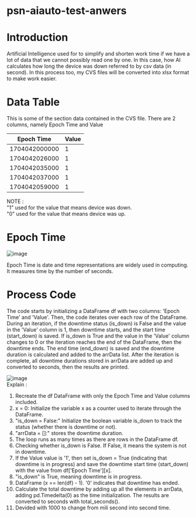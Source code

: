 # psn-aiauto-test-anwers

Introduction
=============

Artificial Intelligence used for to simplify and shorten work time if we have a lot of data that we cannot possibly read one by one. 
In this case, how AI calculates how long the device was down referred to by csv data (in second). 
In this process too, my CVS files will be converted into xlsx format to make work easier.

Data Table
===========

This is some of the section data contained in the CVS file. There are 2 columns, namely Epoch Time and Value

| Epoch Time    | Value       |
|---------------|------------ |
| 1704042000000 | 1           |
| 1704042026000 | 1           |
| 1704042035000 | 1           |
| 1704042037000 | 1           |
| 1704042059000 | 1           |

NOTE : <br>
"1" used for the value that means device was down. <br>
"0" used for the value that means device was up. <br>

Epoch Time
===========
![image](https://github.com/user-attachments/assets/973e7393-8351-47bd-9e98-44cdff9ef91f)

Epoch Time is date and time representations are widely used in computing. It measures time by the number of seconds.

Process Code
============
The code starts by initializing a DataFrame df with two columns: 'Epoch Time' and 'Value'. Then, the code iterates over each row of the DataFrame. During an iteration, if the downtime status (is_down) is False and the value in the 'Value' column is 1, then downtime starts, and the start time (start_down) is saved. If is_down is True and the value in the 'Value' column changes to 0 or the iteration reaches the end of the DataFrame, then the downtime ends. The end time (end_down) is saved and the downtime duration is calculated and added to the arrData list. After the iteration is complete, all downtime durations stored in arrData are added up and converted to seconds, then the results are printed.

![image](https://github.com/user-attachments/assets/c55530a6-0c76-4faa-aaf2-49f2a4c99e60) <br>
Explain : <br>
1. Recreate the df DataFrame with only the Epoch Time and Value columns included. <br>
2. x = 0: Initialize the variable x as a counter used to iterate through the DataFrame. <br>
3. "is_down = False:" Initialize the boolean variable is_down to track the status (whether there is downtime or not).<br>
4. "arrData = []:" stores the downtime duration.<br>
5. The loop runs as many times as there are rows in the DataFrame df.<br>
6. Checking whether is_down is False. If False, it means the system is not in downtime.<br>
7. If the Value value is '1', then set is_down = True (indicating that downtime is in progress) and save the downtime start time (start_down) with the value 
   from df['Epoch Time'][x].<br>
8. "is_down" is True, meaning downtime is in progress.<br>
9. DataFrame (x == len(df) - 1). '0' indicates that downtime has ended.<br>
10. Calculate the total downtime by adding up all the elements in arrData, adding pd.Timedelta(0) as the time initialization. The results are converted to seconds 
    with total_seconds().
11. Devided with 1000 to change from mili second into second time.
